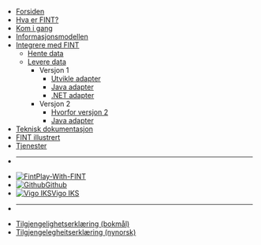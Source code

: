 * [Forsiden](/)
* [Hva er FINT?](home.md)
* [Kom i gang](getting-started/index.md)
* [Informasjonsmodellen](model/index.md)
* [Integrere med FINT](integrate/index.md)
  * [Hente data](integrate/consume/index.md)
  * [Levere data](integrate/provide/index.md)
    * Versjon 1
      * [Utvikle adapter](integrate/provide/core1-tutorial.md)
      * [Java adapter](integrate/provide/core1-java-adapter.md)
      * [.NET adapter](integrate/provide/core1-dotnet-adapter.md)
    * Versjon 2
      * [Hvorfor versjon 2](integrate/provide/core2-why.md) 
      * [Java adapter](integrate/provide/core2-java-adapter.md)
* [Teknisk dokumentasjon](technical/index.md)
* [FINT illustrert](cartoon.md)
* [Tjenester](service.md)

- ****
* [![Fint](https://www.fintlabs.no/_media/favicon.ico ':size=16')Play-With-FINT](https://play-with-fint.felleskomponent.no)
* [![Github](https://www.fintlabs.no/_media/github.svg ':size=16')Github](https://github.com/fintlabs)
* [![Vigo IKS](https://www.vigoiks.no/wp-content/uploads/2022/08/vigo_favicon.svg ':size=16')Vigo IKS](https://www.vigoiks.no)
- ****
* [Tilgjengelighetserklæring (bokmål)](https://uustatus.no/nb/erklaringer/publisert/feb37615-5cc6-4219-91c2-526ff16a39fe)
* [Tilgjengelegheitserklæring (nynorsk)](https://uustatus.no/nn/erklaringer/publisert/feb37615-5cc6-4219-91c2-526ff16a39fe)